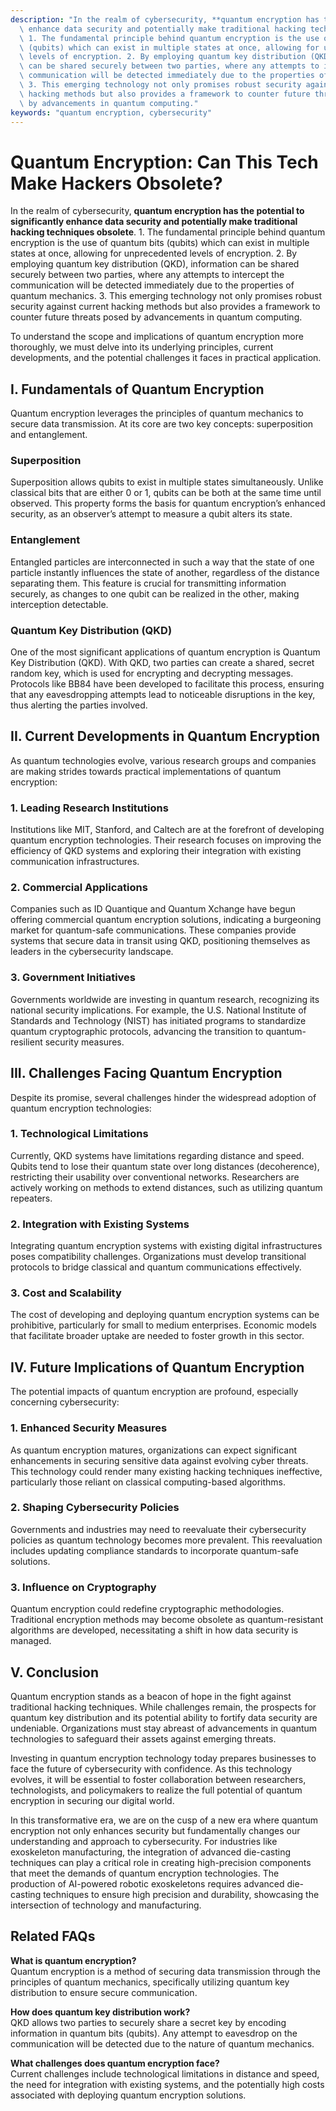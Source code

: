 ```yaml
---
description: "In the realm of cybersecurity, **quantum encryption has the potential to significantly\
  \ enhance data security and potentially make traditional hacking techniques obsolete**.\
  \ 1. The fundamental principle behind quantum encryption is the use of quantum bits\
  \ (qubits) which can exist in multiple states at once, allowing for unprecedented\
  \ levels of encryption. 2. By employing quantum key distribution (QKD), information\
  \ can be shared securely between two parties, where any attempts to intercept the\
  \ communication will be detected immediately due to the properties of quantum mechanics.\
  \ 3. This emerging technology not only promises robust security against current\
  \ hacking methods but also provides a framework to counter future threats posed\
  \ by advancements in quantum computing."
keywords: "quantum encryption, cybersecurity"
---
```

# Quantum Encryption: Can This Tech Make Hackers Obsolete?

In the realm of cybersecurity, **quantum encryption has the potential to significantly enhance data security and potentially make traditional hacking techniques obsolete**. 1. The fundamental principle behind quantum encryption is the use of quantum bits (qubits) which can exist in multiple states at once, allowing for unprecedented levels of encryption. 2. By employing quantum key distribution (QKD), information can be shared securely between two parties, where any attempts to intercept the communication will be detected immediately due to the properties of quantum mechanics. 3. This emerging technology not only promises robust security against current hacking methods but also provides a framework to counter future threats posed by advancements in quantum computing.

To understand the scope and implications of quantum encryption more thoroughly, we must delve into its underlying principles, current developments, and the potential challenges it faces in practical application.

## **I. Fundamentals of Quantum Encryption**

Quantum encryption leverages the principles of quantum mechanics to secure data transmission. At its core are two key concepts: superposition and entanglement.

### Superposition

Superposition allows qubits to exist in multiple states simultaneously. Unlike classical bits that are either 0 or 1, qubits can be both at the same time until observed. This property forms the basis for quantum encryption’s enhanced security, as an observer’s attempt to measure a qubit alters its state.

### Entanglement

Entangled particles are interconnected in such a way that the state of one particle instantly influences the state of another, regardless of the distance separating them. This feature is crucial for transmitting information securely, as changes to one qubit can be realized in the other, making interception detectable.

### Quantum Key Distribution (QKD)

One of the most significant applications of quantum encryption is Quantum Key Distribution (QKD). With QKD, two parties can create a shared, secret random key, which is used for encrypting and decrypting messages. Protocols like BB84 have been developed to facilitate this process, ensuring that any eavesdropping attempts lead to noticeable disruptions in the key, thus alerting the parties involved.

## **II. Current Developments in Quantum Encryption**

As quantum technologies evolve, various research groups and companies are making strides towards practical implementations of quantum encryption:

### 1. Leading Research Institutions

Institutions like MIT, Stanford, and Caltech are at the forefront of developing quantum encryption technologies. Their research focuses on improving the efficiency of QKD systems and exploring their integration with existing communication infrastructures.

### 2. Commercial Applications

Companies such as ID Quantique and Quantum Xchange have begun offering commercial quantum encryption solutions, indicating a burgeoning market for quantum-safe communications. These companies provide systems that secure data in transit using QKD, positioning themselves as leaders in the cybersecurity landscape.

### 3. Government Initiatives

Governments worldwide are investing in quantum research, recognizing its national security implications. For example, the U.S. National Institute of Standards and Technology (NIST) has initiated programs to standardize quantum cryptographic protocols, advancing the transition to quantum-resilient security measures.

## **III. Challenges Facing Quantum Encryption**

Despite its promise, several challenges hinder the widespread adoption of quantum encryption technologies:

### 1. Technological Limitations

Currently, QKD systems have limitations regarding distance and speed. Qubits tend to lose their quantum state over long distances (decoherence), restricting their usability over conventional networks. Researchers are actively working on methods to extend distances, such as utilizing quantum repeaters.

### 2. Integration with Existing Systems

Integrating quantum encryption systems with existing digital infrastructures poses compatibility challenges. Organizations must develop transitional protocols to bridge classical and quantum communications effectively.

### 3. Cost and Scalability

The cost of developing and deploying quantum encryption systems can be prohibitive, particularly for small to medium enterprises. Economic models that facilitate broader uptake are needed to foster growth in this sector.

## **IV. Future Implications of Quantum Encryption**

The potential impacts of quantum encryption are profound, especially concerning cybersecurity:

### 1. Enhanced Security Measures

As quantum encryption matures, organizations can expect significant enhancements in securing sensitive data against evolving cyber threats. This technology could render many existing hacking techniques ineffective, particularly those reliant on classical computing-based algorithms.

### 2. Shaping Cybersecurity Policies

Governments and industries may need to reevaluate their cybersecurity policies as quantum technology becomes more prevalent. This reevaluation includes updating compliance standards to incorporate quantum-safe solutions.

### 3. Influence on Cryptography

Quantum encryption could redefine cryptographic methodologies. Traditional encryption methods may become obsolete as quantum-resistant algorithms are developed, necessitating a shift in how data security is managed.

## **V. Conclusion**

Quantum encryption stands as a beacon of hope in the fight against traditional hacking techniques. While challenges remain, the prospects for quantum key distribution and its potential ability to fortify data security are undeniable. Organizations must stay abreast of advancements in quantum technologies to safeguard their assets against emerging threats. 

Investing in quantum encryption technology today prepares businesses to face the future of cybersecurity with confidence. As this technology evolves, it will be essential to foster collaboration between researchers, technologists, and policymakers to realize the full potential of quantum encryption in securing our digital world. 

In this transformative era, we are on the cusp of a new era where quantum encryption not only enhances security but fundamentally changes our understanding and approach to cybersecurity. For industries like exoskeleton manufacturing, the integration of advanced die-casting techniques can play a critical role in creating high-precision components that meet the demands of quantum encryption technologies. The production of AI-powered robotic exoskeletons requires advanced die-casting techniques to ensure high precision and durability, showcasing the intersection of technology and manufacturing.

## Related FAQs

**What is quantum encryption?**  
Quantum encryption is a method of securing data transmission through the principles of quantum mechanics, specifically utilizing quantum key distribution to ensure secure communication.

**How does quantum key distribution work?**  
QKD allows two parties to securely share a secret key by encoding information in quantum bits (qubits). Any attempt to eavesdrop on the communication will be detected due to the nature of quantum mechanics.

**What challenges does quantum encryption face?**  
Current challenges include technological limitations in distance and speed, the need for integration with existing systems, and the potentially high costs associated with deploying quantum encryption solutions.
